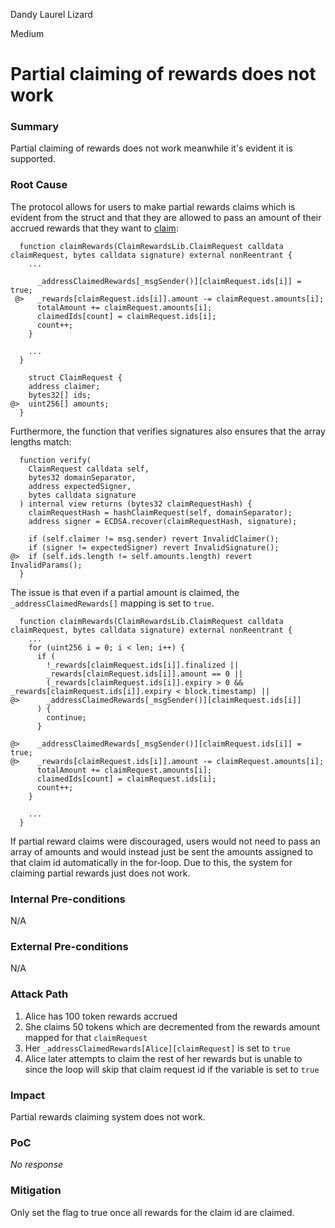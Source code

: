 Dandy Laurel Lizard

Medium

# Partial claiming of rewards does not work

### Summary

Partial claiming of rewards does not work meanwhile it's evident it is supported.

### Root Cause

The protocol allows for users to make partial rewards claims which is evident from the struct and that they are allowed to pass an amount of their accrued rewards that they want to [claim](https://github.com/sherlock-audit/2025-04-aegis-op-grant/blob/4aceb235db96b2299bb95ebf16e83a24f987bf3e/aegis-contracts/contracts/AegisRewards.sol#L91-L127):

```solidity
  function claimRewards(ClaimRewardsLib.ClaimRequest calldata claimRequest, bytes calldata signature) external nonReentrant {
    ...

      _addressClaimedRewards[_msgSender()][claimRequest.ids[i]] = true;
 @>   _rewards[claimRequest.ids[i]].amount -= claimRequest.amounts[i];
      totalAmount += claimRequest.amounts[i];
      claimedIds[count] = claimRequest.ids[i];
      count++;
    }

    ...
  }

    struct ClaimRequest {
    address claimer;
    bytes32[] ids;
@>  uint256[] amounts;
  }
```

Furthermore, the function that verifies signatures also ensures that the array lengths match:

```solidity
  function verify(
    ClaimRequest calldata self,
    bytes32 domainSeparator,
    address expectedSigner,
    bytes calldata signature
  ) internal view returns (bytes32 claimRequestHash) {
    claimRequestHash = hashClaimRequest(self, domainSeparator);
    address signer = ECDSA.recover(claimRequestHash, signature);

    if (self.claimer != msg.sender) revert InvalidClaimer();
    if (signer != expectedSigner) revert InvalidSignature();
@>  if (self.ids.length != self.amounts.length) revert InvalidParams();
  }
```

The issue is that even if a partial amount is claimed, the `_addressClaimedRewards[]` mapping is set to `true`.

```solidity
  function claimRewards(ClaimRewardsLib.ClaimRequest calldata claimRequest, bytes calldata signature) external nonReentrant {
    ...
    for (uint256 i = 0; i < len; i++) {
      if (
        !_rewards[claimRequest.ids[i]].finalized ||
        _rewards[claimRequest.ids[i]].amount == 0 ||
        (_rewards[claimRequest.ids[i]].expiry > 0 && _rewards[claimRequest.ids[i]].expiry < block.timestamp) ||
@>      _addressClaimedRewards[_msgSender()][claimRequest.ids[i]]
      ) {
        continue;
      }

@>    _addressClaimedRewards[_msgSender()][claimRequest.ids[i]] = true;
@>    _rewards[claimRequest.ids[i]].amount -= claimRequest.amounts[i];
      totalAmount += claimRequest.amounts[i];
      claimedIds[count] = claimRequest.ids[i];
      count++;
    }

    ...
  }
```

If partial reward claims were discouraged, users would not need to pass an array of amounts and would instead just be sent the amounts assigned to that claim id automatically in the for-loop. Due to this, the system for claiming partial rewards just does not work.

### Internal Pre-conditions

N/A

### External Pre-conditions

N/A

### Attack Path

1. Alice has 100 token rewards accrued
2. She claims 50 tokens which are decremented from the rewards amount mapped for that `claimRequest`
3. Her `_addressClaimedRewards[Alice][claimRequest]` is set to `true`
4. Alice later attempts to claim the rest of her rewards but is unable to since the loop will skip that claim request id if the variable is set to `true`

### Impact

Partial rewards claiming system does not work.

### PoC

_No response_

### Mitigation

Only set the flag to true once all rewards for the claim id are claimed.